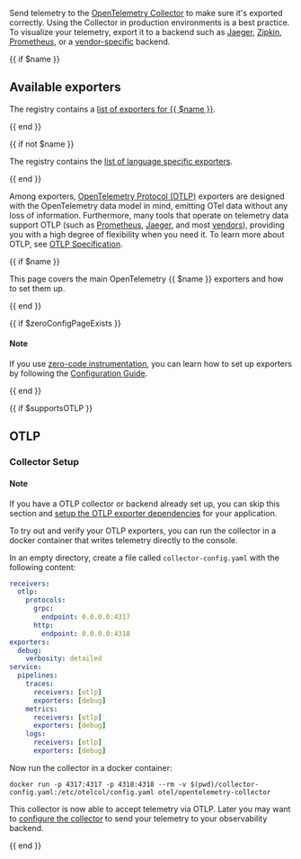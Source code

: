 Send telemetry to the [OpenTelemetry Collector](/docs/collector/) to make sure
it's exported correctly. Using the Collector in production environments is a
best practice. To visualize your telemetry, export it to a backend such as
[Jaeger](https://jaegertracing.io/), [Zipkin](https://zipkin.io/),
[Prometheus](https://prometheus.io/), or a
[vendor-specific](/ecosystem/vendors/) backend.

{{ if $name }}

## Available exporters

The registry contains a [list of exporters for {{ $name }}][reg].

{{ end }}

{{ if not $name }}

The registry contains the [list of language specific exporters][reg].

{{ end }}

Among exporters, [OpenTelemetry Protocol (OTLP)][OTLP] exporters are designed
with the OpenTelemetry data model in mind, emitting OTel data without any loss
of information. Furthermore, many tools that operate on telemetry data support
OTLP (such as [Prometheus], [Jaeger], and most [vendors]), providing you with a
high degree of flexibility when you need it. To learn more about OTLP, see [OTLP
Specification][OTLP].

[Jaeger]: /blog/2022/jaeger-native-otlp/
[OTLP]: /docs/specs/otlp/
[Prometheus]:
  https://prometheus.io/docs/prometheus/2.55/feature_flags/#otlp-receiver
[reg]: </ecosystem/registry/?component=exporter&language={{ $lang }}>
[vendors]: /ecosystem/vendors/

{{ if $name }}

This page covers the main OpenTelemetry {{ $name }} exporters and how to set
them up.

{{ end }}

{{ if $zeroConfigPageExists }}

<div class="alert alert-info" role="alert"><h4 class="alert-heading">Note</h4>

If you use [zero-code instrumentation](</docs/zero-code/{{ $langIdAsPath }}>),
you can learn how to set up exporters by following the
[Configuration Guide](</docs/zero-code/{{ $langIdAsPath }}/configuration/>).

</div>

{{ end }}

{{ if $supportsOTLP }}

## OTLP

### Collector Setup

<div class="alert alert-info" role="alert"><h4 class="alert-heading">Note</h4>

If you have a OTLP collector or backend already set up, you can skip this
section and [setup the OTLP exporter dependencies](#otlp-dependencies) for your
application.

</div>

To try out and verify your OTLP exporters, you can run the collector in a docker
container that writes telemetry directly to the console.

In an empty directory, create a file called `collector-config.yaml` with the
following content:

```yaml
receivers:
  otlp:
    protocols:
      grpc:
        endpoint: 0.0.0.0:4317
      http:
        endpoint: 0.0.0.0:4318
exporters:
  debug:
    verbosity: detailed
service:
  pipelines:
    traces:
      receivers: [otlp]
      exporters: [debug]
    metrics:
      receivers: [otlp]
      exporters: [debug]
    logs:
      receivers: [otlp]
      exporters: [debug]
```

Now run the collector in a docker container:

```shell
docker run -p 4317:4317 -p 4318:4318 --rm -v $(pwd)/collector-config.yaml:/etc/otelcol/config.yaml otel/opentelemetry-collector
```

This collector is now able to accept telemetry via OTLP. Later you may want to
[configure the collector](/docs/collector/configuration) to send your telemetry
to your observability backend.

{{ end }}
